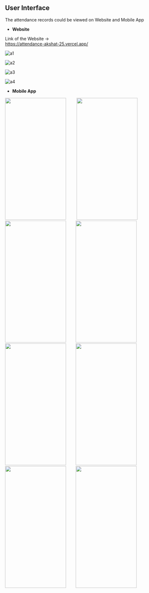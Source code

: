 


## User Interface
The attendance records could be viewed on Website and Mobile App
- **Website**

Link of the Website -> \
https://attendance-akshat-25.vercel.app/


![a1](https://user-images.githubusercontent.com/106362820/226487485-f0380c60-ec5f-4f39-936e-7c098468be24.jpg)

![a2](https://user-images.githubusercontent.com/106362820/226487491-11b46d76-3774-41a3-9d2d-55e2fbd38ed2.jpg)

![a3](https://user-images.githubusercontent.com/106362820/226487492-4a8f8fd3-c185-42f2-a3ec-78adb6a8a276.jpg)

![a4](https://user-images.githubusercontent.com/106362820/226487493-389648b2-075d-44a6-9735-e9919c4592bd.jpg)

- **Mobile App**

<p float="left">

<img src="https://user-images.githubusercontent.com/106362820/226489089-5a6c4916-2256-417c-ba7d-de58cabcba95.jpeg" width="200" height="400">
&nbsp; &nbsp; 
&nbsp; &nbsp; 
<img src="https://user-images.githubusercontent.com/106362820/226489095-69b2f7ec-0b29-466b-967a-db47ba6b7ab6.jpeg" width="200" height="400">&nbsp; &nbsp; 
&nbsp; &nbsp; 
<img src="https://user-images.githubusercontent.com/106362820/226489096-e93e02b5-d805-439b-b2ea-78bf6164c0af.jpeg" width="200" height="400">&nbsp; &nbsp; 
&nbsp; &nbsp; 
<img src="https://user-images.githubusercontent.com/106362820/226489099-769d4770-5b14-4d26-8d4b-912666e10cfc.jpeg" width="200" height="400">&nbsp; &nbsp; 
&nbsp; &nbsp; 
<img src="https://user-images.githubusercontent.com/106362820/226489101-3cc40412-c14d-4c0e-963c-50d98165276a.jpeg" width="200" height="400">&nbsp; &nbsp; 
&nbsp; &nbsp; 
<img src="https://user-images.githubusercontent.com/106362820/226489105-482308bc-f5a1-45b3-8540-742341244df8.jpeg" width="200" height="400">&nbsp; &nbsp; 
&nbsp; &nbsp; 
<img src="https://user-images.githubusercontent.com/106362820/226489107-1d7fa378-9f92-48e8-985f-15ca58adf821.jpeg" width="200" height="400">&nbsp; &nbsp; 
&nbsp; &nbsp; 
<img src="https://user-images.githubusercontent.com/106362820/226489108-fe41e874-6b6b-4e0b-b059-43eb6ec756ef.jpeg" width="200" height="400">&nbsp; &nbsp; 
&nbsp; &nbsp; 





